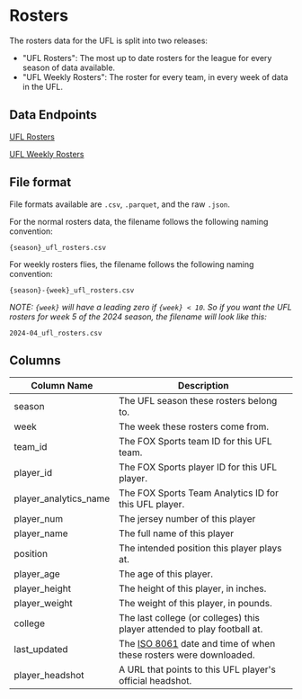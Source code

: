 # Rosters

The rosters data for the UFL is split into two releases:

- "UFL Rosters": The most up to date rosters for the league for every season of data available.
- "UFL Weekly Rosters": The roster for every team, in every week of data in the UFL.

## Data Endpoints

[UFL Rosters](https://github.com/armstjc/ufl-data-repository/releases/tag/ufl-rosters)

[UFL Weekly Rosters](https://github.com/armstjc/ufl-data-repository/releases/tag/ufl-weekly-rosters)

## File format

File formats available are `.csv`, `.parquet`, and the raw `.json`.

For the normal rosters data, the filename follows the following naming convention:

`{season}_ufl_rosters.csv`

For weekly rosters flies, the filename follows the following naming convention:

`{season}-{week}_ufl_rosters.csv`

_NOTE: `{week}` will have a leading zero if `{week} < 10`. So if you want the UFL rosters for week 5 of the 2024 season, the filename will look like this:_

`2024-04_ufl_rosters.csv`

## Columns

| Column Name           | Description                                                                                                 |
| --------------------- | ----------------------------------------------------------------------------------------------------------- |
| season                | The UFL season these rosters belong to.                                                                     |
| week                  | The week these rosters come from.                                                                           |
| team_id               | The FOX Sports team ID for this UFL team.                                                                   |
| player_id             | The FOX Sports player ID for this UFL player.                                                               |
| player_analytics_name | The FOX Sports Team Analytics ID for this UFL player.                                                       |
| player_num            | The jersey number of this player                                                                            |
| player_name           | The full name of this player                                                                                |
| position              | The intended position this player plays at.                                                                 |
| player_age            | The age of this player.                                                                                     |
| player_height         | The height of this player, in inches.                                                                       |
| player_weight         | The weight of this player, in pounds.                                                                       |
| college               | The last college (or colleges) this player attended to play football at.                                    |
| last_updated          | The [ISO 8061](https://en.wikipedia.org/wiki/ISO_8601) date and time of when these rosters were downloaded. |
| player_headshot       | A URL that points to this UFL player's official headshot.                                                   |
